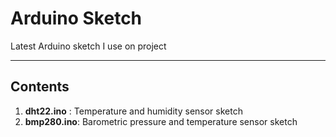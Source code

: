 # Arduino Sketch
Latest Arduino sketch I use on project

----
## Contents
1. **dht22.ino** : Temperature and humidity sensor sketch
2. **bmp280.ino**: Barometric pressure and temperature sensor sketch
